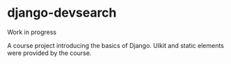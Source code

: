 # django-devsearch

Work in progress

A course project introducing the basics of Django. UIkit and static elements were provided by the course.